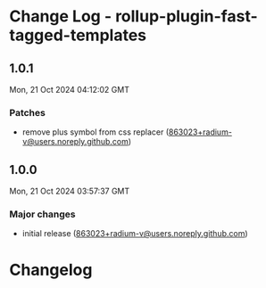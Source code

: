 # Change Log - rollup-plugin-fast-tagged-templates

<!-- This log was last generated on Mon, 21 Oct 2024 04:12:02 GMT and should not be manually modified. -->

<!-- Start content -->

## 1.0.1

Mon, 21 Oct 2024 04:12:02 GMT

### Patches

- remove plus symbol from css replacer (863023+radium-v@users.noreply.github.com)

## 1.0.0

Mon, 21 Oct 2024 03:57:37 GMT

### Major changes

- initial release (863023+radium-v@users.noreply.github.com)

# Changelog
